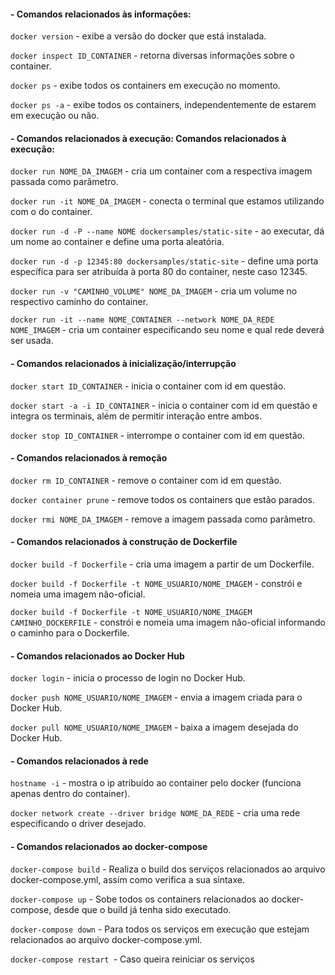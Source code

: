 #### - Comandos relacionados às informações:

`docker version` - exibe a versão do docker que está instalada.

`docker inspect ID_CONTAINER` - retorna diversas informações sobre o container.

`docker ps` - exibe todos os containers em execução no momento.

`docker ps -a` - exibe todos os containers, independentemente de estarem em execução ou não.

#### - Comandos relacionados à execução: Comandos relacionados à execução:

`docker run NOME_DA_IMAGEM` - cria um container com a respectiva imagem passada como parâmetro.

`docker run -it NOME_DA_IMAGEM` - conecta o terminal que estamos utilizando com o do container.

`docker run -d -P --name NOME dockersamples/static-site` - ao executar, dá um nome ao container e define uma porta aleatória.

`docker run -d -p 12345:80 dockersamples/static-site` - define uma porta específica para ser atribuída à porta 80 do container, neste caso 12345.

`docker run -v "CAMINHO_VOLUME" NOME_DA_IMAGEM` - cria um volume no respectivo caminho do container.

`docker run -it --name NOME_CONTAINER --network NOME_DA_REDE NOME_IMAGEM` - cria um container especificando seu nome e qual rede deverá ser usada.

#### - Comandos relacionados à inicialização/interrupção

`docker start ID_CONTAINER` - inicia o container com id em questão.

`docker start -a -i ID_CONTAINER` - inicia o container com id em questão e integra os terminais, além de permitir interação entre ambos.

`docker stop ID_CONTAINER` - interrompe o container com id em questão.

#### - Comandos relacionados à remoção

`docker rm ID_CONTAINER` - remove o container com id em questão.

`docker container prune` - remove todos os containers que estão parados.

`docker rmi NOME_DA_IMAGEM` - remove a imagem passada como parâmetro.

#### - Comandos relacionados à construção de Dockerfile

`docker build -f Dockerfile` - cria uma imagem a partir de um Dockerfile.

`docker build -f Dockerfile -t NOME_USUARIO/NOME_IMAGEM` - constrói e nomeia uma imagem não-oficial.

`docker build -f Dockerfile -t NOME_USUARIO/NOME_IMAGEM CAMINHO_DOCKERFILE` - constrói e nomeia uma imagem não-oficial informando o caminho para o Dockerfile.

#### - Comandos relacionados ao Docker Hub

`docker login` - inicia o processo de login no Docker Hub.

`docker push NOME_USUARIO/NOME_IMAGEM` - envia a imagem criada para o Docker Hub.

`docker pull NOME_USUARIO/NOME_IMAGEM` - baixa a imagem desejada do Docker Hub.

#### - Comandos relacionados à rede

`hostname -i` - mostra o ip atribuído ao container pelo docker (funciona apenas dentro do container).

`docker network create --driver bridge NOME_DA_REDE` - cria uma rede especificando o driver desejado.

#### - Comandos relacionados ao docker-compose

`docker-compose build` - Realiza o build dos serviços relacionados ao arquivo docker-compose.yml, assim como verifica a sua sintaxe.

`docker-compose up` - Sobe todos os containers relacionados ao docker-compose, desde que o build já tenha sido executado.

`docker-compose down` - Para todos os serviços em execução que estejam relacionados ao arquivo docker-compose.yml.

`docker-compose restart `- Caso queira reiniciar os serviços
